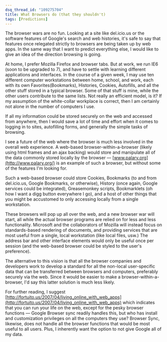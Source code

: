 ```yaml
---
dsq_thread_id: "109275704"
title: What Browsers do (that they shouldn't)
tags: [Predictions]
--- 
```


The browser wars are no fun. Looking at a site like del.icio.us or the software features of Google's search and web histories, it's safe to say that features once relegated strictly to browsers are being taken up by web apps. In the same way that I want to predict everything else, I would like to give an idea of the direction browsing is going.

At home, I prefer Mozilla Firefox and browser tabs. But at work, we run IE6 (soon to be upgraded to 7), and have to settle with learning different applications and interfaces. In the course of a given week, I may use ten different computer workstations between home, school, and work, each with its own Favorites(Bookmarks), Histories, Cookies, Autofills, and all the other stuff stored in a typical browser. Some of that stuff is mine, while the other users contribute to the same lists. Not really an efficient model, is it? If my assumption of the white-collar workplace is correct, then I am certainly not alone in the number of computers I use.

If all my information could be stored securely on the web and accessed from anywhere, then I would save a lot of time and effort when it comes to logging in to sites, autofilling forms, and generally the simple tasks of browsing.

I see a future of the web where the browser is much less involved in the overall web experience. A web-based browser-within-a-browser (likely using html frames and an ajax backing) would store and manipulate all of the data commonly stored locally by the browser — [www.palary.org](http://www.palary.org/) is an example of such a browser, but without some of the features I'm looking for.

Such a web-based browser could store Cookies, Bookmarks (to and from del.icio.us, Google Bookmarks, or otherwise), History (once again, Google services could be integrated), Greasemonkey scripts, Bookmarklets (oh how I want a digg button everywhere I go), and a host of other things that you might be accustomed to only accessing locally from a single workstation.

These browsers will pop up all over the web, and a new browser war will start, all while the actual browser programs are relied on for less and less functionality. Microsoft and the collaborators of Mozilla will instead focus on standards-based rendering of documents, and providing services that are most useful from a single, local workstation (like local files, usw.) The address bar and other interface elements would only be useful once per session (and the web-based browser could be styled to the user's preference).

The alternative to this vision is that all the browser companies and developers work to develop a standard for all the non-local user-specific data that can be transferred between browsers and computers, preferably securely via the web. Since it would be easier to make a browser-within-a-browser, I'd say this latter solution is much less likely.

For further reading, I suggest [http://fortuito.us/2007/04/living_online_with_web_apps](http://fortuito.us/2007/04/living_online_with_web_apps) which indicates that you can run your life on the web, except for the pesky browser functions — Google Browser sync readily handles this, but who has install and customization privileges on all the computers they use? Browser Sync, likewise, does not handle all the browser functions that would be most useful to all users. Plus, I inherently want the option to not give Google all of my data.